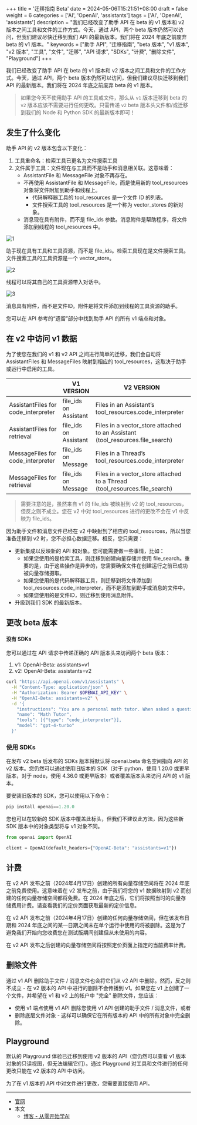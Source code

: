 +++
title = '迁移指南 Beta'
date = 2024-05-06T15:21:51+08:00
draft = false
weight = 6
categories = ['AI', 'OpenAI', 'assistants']
tags = ['AI', 'OpenAI', 'assistants']
description = "我们已经改变了助手 API 在 beta 的 v1 版本和 v2 版本之间工具和文件的工作方式。今天，通过 API，两个 beta 版本仍然可以访问，但我们建议尽快迁移到我们 API 的最新版本。我们将在 2024 年底之前废弃 beta 的 v1 版本。"
keywords = ["助手 API", "迁移指南", "beta 版本", "v1 版本", "v2 版本", "工具", "文件", "迁移", "API 请求", "SDKs", "计费", "删除文件", "Playground"]
+++

我们已经改变了助手 API 在 beta 的 v1 版本和 v2 版本之间工具和文件的工作方式。今天，通过 API，两个 beta 版本仍然可以访问，但我们建议尽快迁移到我们 API 的最新版本。我们将在 2024 年底之前废弃 beta 的 v1 版本。

> 如果您今天不使用助手 API 的工具或文件，那么从 `v1` 版本迁移到 beta 的 `v2` 版本应该不需要进行任何更改。只需传递 `v2` beta 版本头文件和/或迁移到我们的 Node 和 Python SDK 的最新版本即可！

## 发生了什么变化
助手 API 的 v2 版本包含以下变化：

1. 工具重命名：检索工具已更名为文件搜索工具
2. 文件属于工具：文件现在与工具而不是助手和消息相关联。这意味着：
    - AssistantFile 和 MessageFile 对象不再存在。
    - 不再使用 AssistantFile 和 MessageFile，而是使用新的 tool_resources 对象将文件附加到助手和线程上。
        - 代码解释器工具的 tool_resources 是一个文件 ID 的列表。
        - 文件搜索工具的 tool_resources 是一个称为 vector_stores 的新对象。
    - 消息现在具有附件，而不是 file_ids 参数。消息附件是帮助程序，将文件添加到线程的 tool_resources 中。

![1](1.png)

助手现在具有工具和工具资源，而不是 file_ids。检索工具现在是文件搜索工具。文件搜索工具的工具资源是一个 vector_store。

![2](2.png)

线程可以将其自己的工具资源带入对话中。

![3](3.png)

消息具有附件，而不是文件ID。附件是将文件添加到线程的工具资源的助手。

您可以在 API 参考的“遗留”部分中找到助手 API 的所有 v1 端点和对象。

## 在 v2 中访问 v1 数据
为了使您在我们的 v1 和 v2 API 之间进行简单的迁移，我们会自动将 AssistantFiles 和 MessageFiles 映射到相应的 tool_resources，这取决于助手或运行中启用的工具。

|                                   | V1 VERSION                   | V2 VERSION                                                   |
|-----------------------------------|------------------------------|--------------------------------------------------------------|
| AssistantFiles for code_interpreter | file_ids on Assistant        | Files in an Assistant’s tool_resources.code_interpreter     |
| AssistantFiles for retrieval        | file_ids on Assistant        | Files in a vector_store attached to an Assistant (tool_resources.file_search) |
| MessageFiles for code_interpreter   | file_ids on Message          | Files in a Thread’s tool_resources.code_interpreter          |
| MessageFiles for retrieval          | file_ids on Message          | Files in a vector_store attached to a Thread (tool_resources.file_search) |

> 需要注意的是，虽然来自 v1 的 file_ids 被映射到 v2 的 tool_resources，但反之则不成立。您在 v2 中对 tool_resources 进行的更改不会在 v1 中反映为 file_ids。

因为助手文件和消息文件已经在 v2 中映射到了相应的 tool_resources，所以当您准备迁移到 v2 时，您不必担心数据迁移。相反，您只需要：

- 更新集成以反映新的 API 和对象。您可能需要做一些事情，比如：
  - 如果您使用的是检索工具，则迁移到创建向量存储并使用 file_search。重要的是，由于这些操作是异步的，您需要确保文件在创建运行之前已成功被向量存储摄取。
  - 如果您使用的是代码解释器工具，则迁移到将文件添加到 tool_resources.code_interpreter，而不是添加到助手或消息的文件中。
  - 如果您使用的是文件ID，则迁移到使用消息附件。
- 升级到我们 SDK 的最新版本。

## 更改 beta 版本
#### 没有 SDKs
您可以通过在 API 请求中传递正确的 API 版本头来访问两个 beta 版本：

1. v1: OpenAI-Beta: assistants=v1
2. v2: OpenAI-Beta: assistants=v2

```bash
curl "https://api.openai.com/v1/assistants" \
  -H "Content-Type: application/json" \
  -H "Authorization: Bearer $OPENAI_API_KEY" \
  -H "OpenAI-Beta: assistants=v2" \
  -d '{
    "instructions": "You are a personal math tutor. When asked a question, write and run Python code to answer the question.",
    "name": "Math Tutor",
    "tools": [{"type": "code_interpreter"}],
    "model": "gpt-4-turbo"
  }'
```

### 使用 SDKs
在发布 v2 beta 后发布的 SDKs 版本将默认将 openai.beta 命名空间指向 API 的 v2 版本。您仍然可以通过使用旧版本的 SDK（对于 python，使用 1.20.0 或更早版本，对于 node，使用 4.36.0 或更早版本）或者覆盖版本头来访问 API 的 v1 版本。

要安装旧版本的 SDK，您可以使用以下命令：

```python
pip install openai==1.20.0
```

您也可以在较新的 SDK 版本中覆盖此标头，但我们不建议此方法，因为这些新 SDK 版本中的对象类型将与 v1 对象不同。

```python
from openai import OpenAI

client = OpenAI(default_headers={"OpenAI-Beta": "assistants=v1"})
```

## 计费

在 v2 API 发布之前（2024年4月17日）创建的所有向量存储空间将在 2024 年底之前免费使用。这意味着在 v2 发布之前，由于我们将您的 v1 数据映射到 v2 而创建的任何向量存储空间都将免费。在 2024 年底之后，它们将按照当时的向量存储费用计费。请查看我们的定价页面获取最新的定价信息。

在 v2 API 发布之前（2024年4月17日）创建的任何向量存储空间，但在该发布日期和 2024 年底之间的某一日期之间未在单个运行中使用的将被删除。这是为了避免我们开始向您收费您在测试版期间创建但从未使用的内容。

在 v2 API 发布之后创建的向量存储空间将按照定价页面上指定的当前费率计费。

## 删除文件

通过 v1 API 删除助手文件 / 消息文件也会将它们从 v2 API 中删除。然而，反之则不成立 - 在 v2 版本的 API 中进行的删除不会传播到 v1。如果您在 v1 上创建了一个文件，并希望在 v1 和 v2 上的帐户中 "完全" 删除文件，您应该：

- 使用 v1 端点使用 v1 API 删除您使用 v1 API 创建的助手文件 / 消息文件，或者
- 删除底层文件对象 - 这样可以确保它在所有版本的 API 中的所有对象中完全删除。

## Playground
默认的 Playground 体验已迁移到使用 v2 版本的 API（您仍然可以查看 v1 版本对象的只读视图，但无法编辑它们）。通过 Playground 对工具和文件进行的任何更改只能在 v2 版本的 API 中访问。

为了在 v1 版本的 API 中对文件进行更改，您需要直接使用 API。

---

- [官网](https://platform.openai.com/docs/assistants/migration)
- 本文
    - [博客 - 从零开始学AI](https://openai-doc.aihub2022.top/docs/assistants/migration/)
    <!-- - [公众号 - 从零开始学AI](...) -->
    <!-- - [CSDN - 从零开始学AI](...) -->
    <!-- - [掘金 - 从零开始学AI](...) -->
    <!-- - [知乎 - 从零开始学AI](...) -->
    <!-- - [阿里云 - 从零开始学AI](...) -->
    <!-- - [腾讯云 - 从零开始学AI](...) -->
